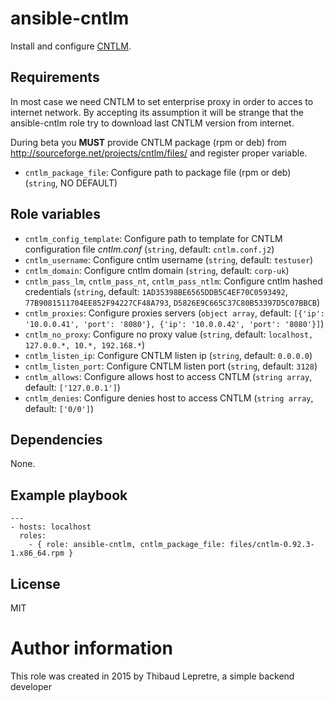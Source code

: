 # ansible-cntlm

Install and configure [CNTLM](http://cntlm.sourceforge.net/).

## Requirements

In most case we need CNTLM to set enterprise proxy in order to acces to internet network. By accepting its assumption it will be strange that the ansible-cntlm role try to download last CNTLM version from internet.

During beta you **MUST** provide CNTLM package (rpm or deb) from http://sourceforge.net/projects/cntlm/files/ and register proper variable.

* `cntlm_package_file`: Configure path to package file (rpm or deb) (`string`, NO DEFAULT)

## Role variables

* `cntlm_config_template`: Configure path to template for CNTLM configuration file *cntlm.conf* (`string`, default: `cntlm.conf.j2`)
* `cntlm_username`: Configure cntlm username (`string`, default: `testuser`)
* `cntlm_domain`: Configure cntlm domain (`string`, default: `corp-uk`)
* `cntlm_pass_lm`, `cntlm_pass_nt`, `cntlm_pass_ntlm`: Configure cntlm hashed credentials (`string`, default: `1AD35398BE6565DDB5C4EF70C0593492`, `77B9081511704EE852F94227CF48A793`,  `D5826E9C665C37C80B53397D5C07BBCB`) 
* `cntlm_proxies`: Configure proxies servers (`object array`, default: `[{'ip': '10.0.0.41', 'port': '8080'}, {'ip': '10.0.0.42', 'port': '8080'}]`)
* `cntlm_no_proxy`: Configure no proxy value (`string`, default: `localhost, 127.0.0.*, 10.*, 192.168.*`)
* `cntlm_listen_ip`: Configure CNTLM listen ip (`string`, default: `0.0.0.0`)
* `cntlm_listen_port`: Configure CNTLM listen port (`string`, default: `3128`)
* `cntlm_allows`: Configure allows host to access CNTLM (`string array`, default: `['127.0.0.1']`)
* `cntlm_denies`: Configure denies host to access CNTLM (`string array`, default: `['0/0']`)

## Dependencies

None.

## Example playbook

    ---
    - hosts: localhost
      roles:
        - { role: ansible-cntlm, cntlm_package_file: files/cntlm-0.92.3-1.x86_64.rpm }

## License

MIT

# Author information

This role was created in 2015 by Thibaud Lepretre, a simple backend developer